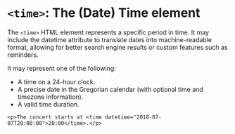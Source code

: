 # `<time>`: The (Date) Time element

The `<time>` HTML element represents a specific period in time. It may include the datetime attribute to translate dates into machine-readable format, allowing for better search engine results or custom features such as reminders.

It may represent one of the following:
- A time on a 24-hour clock.
- A precise date in the Gregorian calendar (with optional time and timezone information).
- A valid time duration.

`<p>The concert starts at <time datetime="2018-07-07T20:00:00">20:00</time>.</p>`